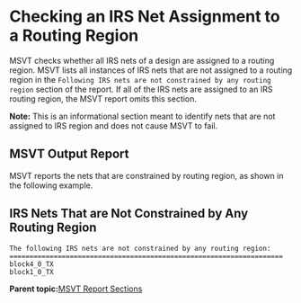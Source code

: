 # Checking an IRS Net Assignment to a Routing Region

MSVT checks whether all IRS nets of a design are assigned to a routing region. MSVT lists all instances of IRS nets that are not assigned to a routing region in the `Following IRS nets are not constrained by any routing region` section of the report. If all of the IRS nets are assigned to an IRS routing region, the MSVT report omits this section.

**Note:** This is an informational section meant to identify nets that are not assigned to IRS region and does not cause MSVT to fail.

## MSVT Output Report

MSVT reports the nets that are constrained by routing region, as shown in the following example.

## IRS Nets That are Not Constrained by Any Routing Region

```
The following IRS nets are not constrained by any routing region:
==================================================================== 
block4_0_TX 
block1_0_TX
```

**Parent topic:**[MSVT Report Sections](GUID-85B5B29F-544B-4AC0-A737-2C4A3FBB1A97.md)

